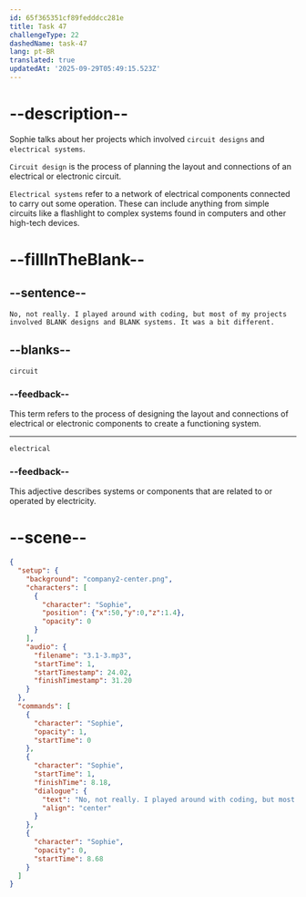 ```yaml
---
id: 65f365351cf89fedddcc281e
title: Task 47
challengeType: 22
dashedName: task-47
lang: pt-BR
translated: true
updatedAt: '2025-09-29T05:49:15.523Z'
---
```


<!-- (Audio) Sophie: No, not really. I played around with coding, but most of my projects involved circuit designs and electrical systems. It was a bit different. -->

# --description--

Sophie talks about her projects which involved `circuit designs` and `electrical systems`. 

`Circuit design` is the process of planning the layout and connections of an electrical or electronic circuit. 

`Electrical systems` refer to a network of electrical components connected to carry out some operation. These can include anything from simple circuits like a flashlight to complex systems found in computers and other high-tech devices.

# --fillInTheBlank--

## --sentence--

`No, not really. I played around with coding, but most of my projects involved BLANK designs and BLANK systems. It was a bit different.`

## --blanks--

`circuit`

### --feedback--

This term refers to the process of designing the layout and connections of electrical or electronic components to create a functioning system.

---

`electrical`

### --feedback--

This adjective describes systems or components that are related to or operated by electricity.

# --scene--

```json
{
  "setup": {
    "background": "company2-center.png",
    "characters": [
      {
        "character": "Sophie",
        "position": {"x":50,"y":0,"z":1.4},
        "opacity": 0
      }
    ],
    "audio": {
      "filename": "3.1-3.mp3",
      "startTime": 1,
      "startTimestamp": 24.02,
      "finishTimestamp": 31.20
    }
  },
  "commands": [
    {
      "character": "Sophie",
      "opacity": 1,
      "startTime": 0
    },
    {
      "character": "Sophie",
      "startTime": 1,
      "finishTime": 8.18,
      "dialogue": {
        "text": "No, not really. I played around with coding, but most of my projects involved circuit designs and electrical systems. It was a bit different.",
        "align": "center"
      }
    },
    {
      "character": "Sophie",
      "opacity": 0,
      "startTime": 8.68
    }
  ]
}
```
